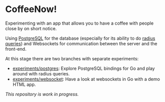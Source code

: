 # CoffeeNow!

Experimenting with an app that allows you to have a coffee with people close by on short notice.

Using [PostgreSQL](http://www.postgresql.org/) for the database (especially for its ability to do [radius queries](http://datachomp.com/archives/radius-queries-in-postgres/)) and Websockets for communication between the server and the front-end.

At this stage there are two branches with separate experiments:
 * [experiments/postgres](https://github.com/kdungs/coffee-now-server/tree/experiments/postgres): Explore PostgreSQL bindings for Go and play around with radius queries.
 * [experiments/websocket](https://github.com/kdungs/coffee-now-server/tree/experiments/websocket): Have a look at websockets in Go with a demo HTML app.

_This repository is work in progress._
